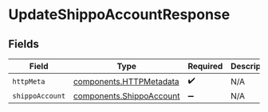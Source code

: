 # UpdateShippoAccountResponse


## Fields

| Field                                                                | Type                                                                 | Required                                                             | Description                                                          |
| -------------------------------------------------------------------- | -------------------------------------------------------------------- | -------------------------------------------------------------------- | -------------------------------------------------------------------- |
| `httpMeta`                                                           | [components.HTTPMetadata](../../models/components/httpmetadata.md)   | :heavy_check_mark:                                                   | N/A                                                                  |
| `shippoAccount`                                                      | [components.ShippoAccount](../../models/components/shippoaccount.md) | :heavy_minus_sign:                                                   | N/A                                                                  |